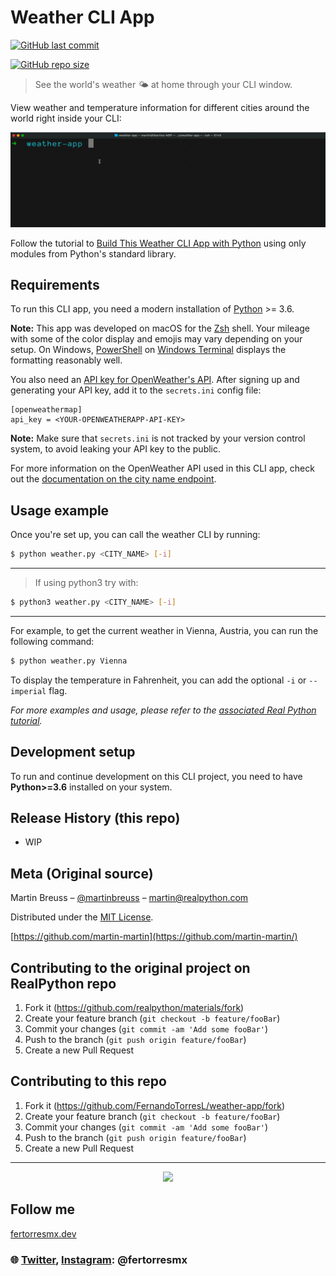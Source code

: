 # Weather CLI App

<a href="https://github.com/FernandoTorresL/weather-app/commits/main" target="_blank">![GitHub last commit](https://img.shields.io/github/last-commit/FernandoTorresL/weather-app)</a>

<a href="https://github.com/FernandoTorresL/weather-app" target="_blank">![GitHub repo size](https://img.shields.io/github/repo-size/FernandoTorresL/weather-app)</a>

> See the world's weather 🌤 at home through your CLI window.

View weather and temperature information for different cities around the world right inside your CLI:

![CLI interactions using the weather CLI app](weather.gif)

Follow the tutorial to [Build This Weather CLI App with Python](https://realpython.com/build-a-python-weather-app-cli/) using only modules from Python's standard library.

## Requirements

To run this CLI app, you need a modern installation of [Python](https://www.python.org/) >= 3.6.

**Note:** This app was developed on macOS for the [Zsh](https://www.zsh.org) shell. Your mileage with some of the color display and emojis may vary depending on your setup. On Windows, [PowerShell](https://docs.microsoft.com/en-us/powershell/) on [Windows Terminal](https://github.com/microsoft/terminal) displays the formatting reasonably well.

You also need an [API key for OpenWeather's API](https://openweathermap.org/appid). After signing up and generating your API key, add it to the `secrets.ini` config file:

```
[openweathermap]
api_key = <YOUR-OPENWEATHERAPP-API-KEY>
```

**Note:** Make sure that `secrets.ini` is not tracked by your version control system, to avoid leaking your API key to the public.

For more information on the OpenWeather API used in this CLI app, check out the [documentation on the city name endpoint](https://openweathermap.org/current#name).

## Usage example

Once you're set up, you can call the weather CLI by running:

```bash
$ python weather.py <CITY_NAME> [-i]
```
---
> If using python3 try with:
```bash
$ python3 weather.py <CITY_NAME> [-i]
```
---
For example, to get the current weather in Vienna, Austria, you can run the following command:

```bash
$ python weather.py Vienna
```

To display the temperature in Fahrenheit, you can add the optional `-i` or `--imperial` flag.

_For more examples and usage, please refer to the [associated Real Python tutorial](https://realpython.com/build-a-python-weather-app-cli/)._

## Development setup

To run and continue development on this CLI project, you need to have **Python>=3.6** installed on your system.

## Release History (this repo)

- WIP

## Meta (Original source)

Martin Breuss – [@martinbreuss](https://twitter.com/martinbreuss) – martin@realpython.com

Distributed under the [MIT License](https://opensource.org/licenses/MIT).

[https://github.com/martin-martin](https://github.com/martin-martin/)

## Contributing to the original project on RealPython repo

1. Fork it (<https://github.com/realpython/materials/fork>)
2. Create your feature branch (`git checkout -b feature/fooBar`)
3. Commit your changes (`git commit -am 'Add some fooBar'`)
4. Push to the branch (`git push origin feature/fooBar`)
5. Create a new Pull Request

## Contributing to this repo

1. Fork it (<https://github.com/FernandoTorresL/weather-app/fork>)
2. Create your feature branch (`git checkout -b feature/fooBar`)
3. Commit your changes (`git commit -am 'Add some fooBar'`)
4. Push to the branch (`git push origin feature/fooBar`)
5. Create a new Pull Request

---

<div align="center">
    <a href="https://fertorresmx.dev/">
      <img height="150em" src="https://raw.githubusercontent.com/FernandoTorresL/FernandoTorresL/main/media/FerTorres-dev1.png">
  </a>
</div>

## Follow me 
[fertorresmx.dev](https://fertorresmx.dev/)

### :globe_with_meridians: [Twitter](https://twitter.com/FerTorresMx), [Instagram](https://www.instagram.com/fertorresmx/): @fertorresmx
